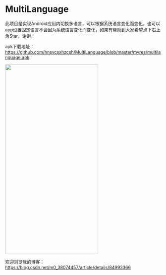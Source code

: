 # MultiLanguage
此项目是实现Android应用内切换多语言，可以根据系统语言变化而变化，也可以app设置固定语言不会因为系统语言变化而变化，如果有帮助到大家希望点下右上角Star，谢谢！

apk下载地址：https://github.com/hnsycsxhzcsh/MultiLanguage/blob/master/myres/multilanguage.apk

<img src="https://github.com/hnsycsxhzcsh/MultiLanguage/blob/master/myres/multilanguage.gif" width="300" height="612">

欢迎浏览我的博客：https://blog.csdn.net/m0_38074457/article/details/84993366
